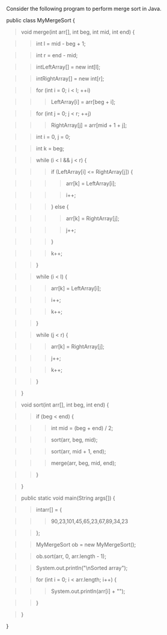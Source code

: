 Consider the following program to perform merge sort in Java.

public class MyMergeSort {

>void merge(int arr\[\], int beg, int mid, int end) {

>>int l = mid - beg + 1;

>>int r = end - mid;

>>intLeftArray\[\] = new int\[l\];

>>intRightArray\[\] = new int\[r\];

>>for (int i = 0; i \< l; ++i)

>>>LeftArray\[i\] = arr\[beg + i\];

>>for (int j = 0; j \< r; ++j)

>>>RightArray\[j\] = arr\[mid + 1 + j\];

>>int i = 0, j = 0;

>>int k = beg;

>>while (i \< l && j \< r) {

>>>if (LeftArray\[i\] \<= RightArray\[j\]) {

>>>>arr\[k\] = LeftArray\[i\];

>>>>i++;

>>>} else {

>>>>arr\[k\] = RightArray\[j\];

>>>>j++;

>>>}

>>>k++;

>>}

>>while (i \< l) {

>>>arr\[k\] = LeftArray\[i\];

>>>i++;

>>>k++;

>>}

>>while (j \< r) {

>>>arr\[k\] = RightArray\[j\];

>>>j++;

>>>k++;

>>}

>}

>void sort(int arr\[\], int beg, int end) {

>>if (beg \< end) {

>>>int mid = (beg + end) / 2;

>>>sort(arr, beg, mid);

>>>sort(arr, mid + 1, end);

>>>merge(arr, beg, mid, end);

>>}

>}

>public static void main(String args\[\]) {

>>intarr\[\] = {

>>>90,23,101,45,65,23,67,89,34,23

>>};

>>MyMergeSort ob = new MyMergeSort();

>>ob.sort(arr, 0, arr.length - 1);

>>System.out.println(\"\\nSorted array\");

>>for (int i = 0; i \< arr.length; i++) {

>>>System.out.println(arr\[i\] + \"\");

>>}

>}

}